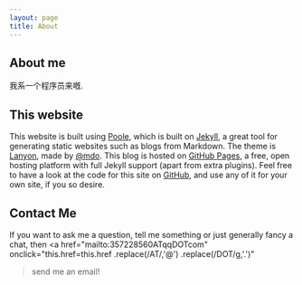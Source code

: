 ```yaml
---
layout: page
title: About
---
```


## About me

我系一个程序员来嘅.

## This website

This website is built using [Poole](http://getpoole.com), which is built on [Jekyll](http://jekyllrb.com), a great tool for generating static websites such as blogs from Markdown. The theme is [Lanyon](http://lanyon.getpoole.com), made by [@mdo](http://twitter.com/mdo). This blog is hosted on [GitHub Pages](http://pages.github.com), a free, open hosting platform with full Jekyll support (apart from extra plugins). Feel free to have a look at the code for this site on [GitHub](http://github.com/nogndonghui/nogndonghui.github.io), and use any of it for your own site, if you so desire.

## Contact Me

If you want to ask me a question, tell me something or just generally fancy a chat, then
<a href="mailto:357228560ATqqDOTcom"
   onclick="this.href=this.href
                          .replace(/AT/,'&#64;')
                          .replace(/DOT/g,'&#46;')"
>send me an email!</a>